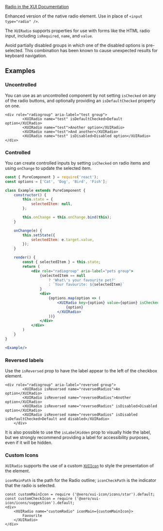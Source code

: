 <div class="xui-margin-vertical">
	<a href="../section-building-blocks-controls-radio.html" isDocLink>Radio in the XUI Documentation</a>
</div>

Enhanced version of the native radio element. Use in place of `<input type="radio" />`.

The `XUIRadio` supports properties for use with forms like the HTML radio input, including `isRequired`, `name`, and `value`.

Avoid partially disabled groups in which one of the disabled options is pre-selected. This combination has been known to cause unexpected results for keyboard navigation.

## Examples


### Uncontrolled

You can use as an uncontrolled component by not setting `isChecked` on any of the radio buttons, and optionally providing an `isDefaultChecked` property on one.

```
<div role="radiogroup" aria-label="test group">
		<XUIRadio name="test" isDefaultChecked>Default option</XUIRadio>
		<XUIRadio name="test">Another option</XUIRadio>
		<XUIRadio name="test">And another</XUIRadio>
		<XUIRadio name="test" isDisabled>Disabled option</XUIRadio>
</div>
```

### Controlled

You can create controlled inputs by setting `isChecked` on radio items and using `onChange` to update the selected item.

```jsx
const { PureComponent } = require('react');
const options = ['Cat', 'Dog', 'Bird', 'Fish'];

class Example extends PureComponent {
	constructor() {
		this.state = {
			selectedItem: null,
		};

		this.onChange = this.onChange.bind(this);
	}

	onChange(e) {
		this.setState({
			selectedItem: e.target.value,
		});
	}

	render() {
		const { selectedItem } = this.state;
		return (
			<div role="radiogroup" aria-label="pets group">
				{selectedItem == null
					? 'What\'s your favourite pet?'
					: `Your favourite: ${selectedItem}`
				}
				<div>
					{options.map(option => (
						<XUIRadio key={option} value={option} isChecked={selectedItem === option} onChange={this.onChange}>
							{option}
						</XUIRadio>
					))}
				</div>
			</div>
		)
	}
}

<Example/>
```

### Reversed labels

Use the `isReversed` prop to have the label appear to the left of the checkbox element.

```
<div role="radiogroup" aria-label="reversed group">
		<XUIRadio isReversed name="reversedRadios">An option</XUIRadio>
		<XUIRadio isReversed name="reversedRadios">Another option</XUIRadio>
		<XUIRadio isReversed name="reversedRadios" isDisabled>Disabled option</XUIRadio>
		<XUIRadio isReversed name="reversedRadios" isDisabled isDefaultChecked>Default and disabled</XUIRadio>
	</div>
```

It is also possible to use the `isLabelHidden` prop to visually hide the label, but we strongly recommend providing a label for accessibility purposes, even if it will be hidden.

### Custom Icons

`XUIRadio` supports the use of a custom [`XUIIcon`](#icon) to style the presentation of the element.

`iconMainPath` is the path for the Radio outline; `iconCheckPath` is the indicator that the radio is selected.

```
const customMainIcon = require ('@xero/xui-icon/icons/star').default;
const customCheckIcon = require ('@xero/xui-icon/icons/suggestion').default;
<div>
	<XUIRadio name="customRadio" iconMain={customMainIcon}>
		Favourite
	</XUIRadio>
</div>
```
